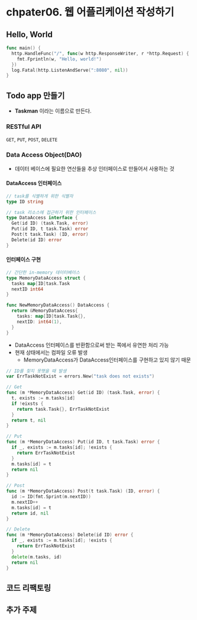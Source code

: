 # chpater06. 웹 어플리케이션 작성하기

## Hello, World

```go
func main() {
  http.HandleFunc("/", func(w http.ResponseWriter, r *http.Request) {
    fmt.Fprintln(w, "Hello, world!")
  })
  log.Fatal(http.ListenAndServe(":8080", nil))
}
```



## Todo app 만들기

- **Taskman** 이라는 이름으로 만든다.

### RESTful API

`GET`, `PUT`, `POST`, `DELETE`

### Data Access Object(DAO)

- 데이터 베이스에 필요한 연산들을 추상 인터페이스로 만들어서 사용하는 것

#### DataAccess 인터페이스

```go
// task를 식별하게 위한 식별자
type ID string

// task 리소스에 접근하기 위한 인터페이스
type DataAccess interface {
  Get(id ID) (task.Task, error)
  Put(id ID, t task.Task) error
  Post(t task.Task) (ID, error)
  Delete(id ID) error
}
```

#### 인터페이스 구현

```go
// 간단한 in-memory 데이터베이스
type MemoryDataAccess struct {
  tasks map[ID]task.Task
  nextID int64
}

func NewMemoryDataAccess() DataAccess {
  return &MemoryDataAccess{
    tasks: map[ID]task.Task{},
    nextID: int64(1),
  }
}
```

- DataAccess 인터페이스를 반환함으로써 받는 쪽에서 유연한 처리 가능
- 현재 상태에서는 컴파일 오류 발생
  - MemoryDataAccess가 DataAccess인터페이스를 구현하고 있지 않기 때문

```go
// ID를 찾지 못햇을 때 발생
var ErrTaskNotExist = errors.New("task does not exists")

// Get
func (m *MemoryDataAccess) Get(id ID) (task.Task, error) {
  t, exists := m.tasks[id]
  if !eixsts {
    return task.Task{}, ErrTaskNotExist
  }
  return t, nil
}

// Put
func (m *MemoryDataAccess) Put(id ID, t task.Task) error {
  if _, exists := m.tasks[id]; !exists {
    return ErrTaskNotExist
  }
  m.tasks[id] = t
  return nil
}

// Post
func (m *MemoryDataAccess) Post(t task.Task) (ID, error) {
  id := ID(fmt.Sprint(m.nextID))
  m.nextID++
  m.tasks[id] = t
  return id, nil
}

// Delete
func (m *MemoryDataAccess) Delete(id ID) error {
  if _, exists := m.tasks[id]; !exists {
    return ErrTaskNotExist
  }
  delete(m.tasks, id)
  return nil
}
```



## 코드 리팩토링

## 추가 주제